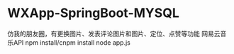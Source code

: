 # WXApp-SpringBoot-MYSQL
仿我的朋友圈，有更换图片、发表评论图片和图片、定位、点赞等功能
网易云音乐API
npm install/cnpm install
node app.js
